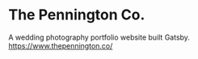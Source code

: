 # The Pennington Co.
A wedding photography portfolio website built Gatsby. https://www.thepennington.co/
